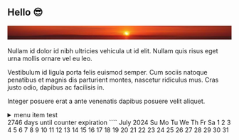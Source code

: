 ## Hello 😎
![banner](images/sunset.jpg)

Nullam id dolor id nibh ultricies vehicula ut id elit. Nullam quis risus eget urna mollis ornare vel eu leo.

Vestibulum id ligula porta felis euismod semper. Cum sociis natoque penatibus et magnis dis parturient montes, nascetur ridiculus mus. Cras justo odio, dapibus ac facilisis in.

Integer posuere erat a ante venenatis dapibus posuere velit aliquet.


<details><summary>menu item test</summary>

data description test

</details>
 2746 days until counter expiration
````
     July 2024        
Su Mo Tu We Th Fr Sa  
    1  2  3  4  5  6  
 7  8  9 10 11 12 13  
14 15 16 17 18 19 20  
21 22 23 24 25 26 27  
28 29 30 31           
                      
